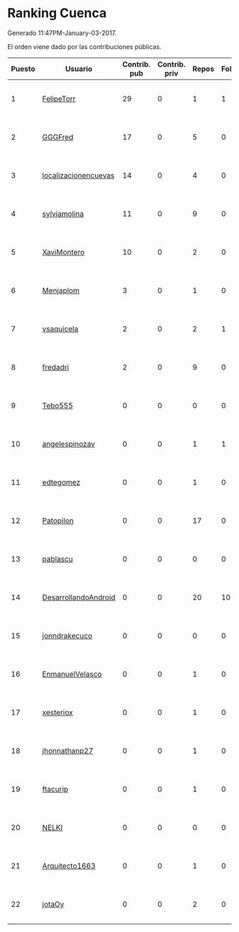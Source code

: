 # Ranking Cuenca

Generado 11:47PM-January-03-2017.

El orden viene dado por las contribuciones públicas.

| Puesto   |  Usuario  | Contrib. pub | Contrib. priv |Repos| Followers | Desde |  Avatar  |
|----------|-----------|--------------|---------------|-----|-----------|-------|----------|
|1|[FelipeTorr](https://github.com/FelipeTorr)|29|0|1|1|2013-10-17 00:58:23 UTC|![FelipeTorr](https://avatars2.githubusercontent.com/u/5705251)|
|2|[GGGFred](https://github.com/GGGFred)|17|0|5|0|2013-01-15 16:38:02 UTC|![GGGFred](https://avatars2.githubusercontent.com/u/3277081)|
|3|[localizacionencuevas](https://github.com/localizacionencuevas)|14|0|4|0|2016-11-21 08:48:21 UTC|![localizacionencuevas](https://avatars3.githubusercontent.com/u/23629118)|
|4|[sylviamolina](https://github.com/sylviamolina)|11|0|9|0|2016-12-16 11:28:15 UTC|![sylviamolina](https://avatars3.githubusercontent.com/u/24606165)|
|5|[XaviMontero](https://github.com/XaviMontero)|10|0|2|0|2016-12-03 17:59:13 UTC|![XaviMontero](https://avatars2.githubusercontent.com/u/24358710)|
|6|[Menjaplom](https://github.com/Menjaplom)|3|0|1|0|2016-04-10 13:27:25 UTC|![Menjaplom](https://avatars1.githubusercontent.com/u/18379240)|
|7|[vsaquicela](https://github.com/vsaquicela)|2|0|2|1|2011-09-19 17:05:01 UTC|![vsaquicela](https://avatars0.githubusercontent.com/u/1062684)|
|8|[fredadri](https://github.com/fredadri)|2|0|9|0|2013-05-01 04:11:39 UTC|![fredadri](https://avatars3.githubusercontent.com/u/4308791)|
|9|[Tebo555](https://github.com/Tebo555)|0|0|0|0|2013-02-21 17:37:32 UTC|![Tebo555](https://avatars3.githubusercontent.com/u/3661837)|
|10|[angelespinozav](https://github.com/angelespinozav)|0|0|1|1|2012-10-30 14:45:36 UTC|![angelespinozav](https://avatars3.githubusercontent.com/u/2684248)|
|11|[edtegomez](https://github.com/edtegomez)|0|0|1|0|2013-06-13 16:42:47 UTC|![edtegomez](https://avatars2.githubusercontent.com/u/4690577)|
|12|[Patopilon](https://github.com/Patopilon)|0|0|17|0|2014-03-01 16:32:22 UTC|![Patopilon](https://avatars1.githubusercontent.com/u/6825628)|
|13|[pablascu](https://github.com/pablascu)|0|0|0|0|2014-02-19 15:29:30 UTC|![pablascu](https://avatars3.githubusercontent.com/u/6728378)|
|14|[DesarrollandoAndroid](https://github.com/DesarrollandoAndroid)|0|0|20|10|2014-06-22 12:23:34 UTC|![DesarrollandoAndroid](https://avatars3.githubusercontent.com/u/7956170)|
|15|[jonndrakecuco](https://github.com/jonndrakecuco)|0|0|0|0|2014-07-23 18:17:42 UTC|![jonndrakecuco](https://avatars0.githubusercontent.com/u/8249057)|
|16|[EnmanuelVelasco](https://github.com/EnmanuelVelasco)|0|0|1|0|2014-10-06 19:38:44 UTC|![EnmanuelVelasco](https://avatars1.githubusercontent.com/u/9041455)|
|17|[xesteriox](https://github.com/xesteriox)|0|0|1|0|2015-03-12 23:18:01 UTC|![xesteriox](https://avatars3.githubusercontent.com/u/11449134)|
|18|[jhonnathanp27](https://github.com/jhonnathanp27)|0|0|1|0|2015-05-11 12:09:40 UTC|![jhonnathanp27](https://avatars1.githubusercontent.com/u/12394226)|
|19|[ftacurip](https://github.com/ftacurip)|0|0|1|0|2015-06-26 19:34:54 UTC|![ftacurip](https://avatars0.githubusercontent.com/u/13069456)|
|20|[NELKI](https://github.com/NELKI)|0|0|0|0|2015-06-29 17:02:06 UTC|![NELKI](https://avatars0.githubusercontent.com/u/13105920)|
|21|[Arquitecto1663](https://github.com/Arquitecto1663)|0|0|1|0|2015-07-22 18:46:07 UTC|![Arquitecto1663](https://avatars0.githubusercontent.com/u/13456548)|
|22|[jotaOy](https://github.com/jotaOy)|0|0|2|0|2015-07-10 16:35:54 UTC|![jotaOy](https://avatars1.githubusercontent.com/u/13277260)|

